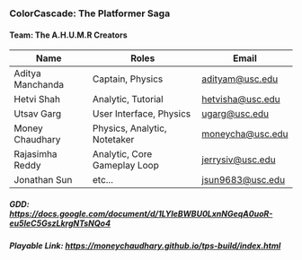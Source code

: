 ### ColorCascade: The Platformer Saga
#### Team: The A.H.U.M.R Creators

Name | Roles | Email 
--- | --- | --- |
Aditya Manchanda | Captain, Physics | adityam@usc.edu
Hetvi Shah | Analytic, Tutorial | hetvisha@usc.edu
Utsav Garg | User Interface, Physics | ugarg@usc.edu
Money Chaudhary | Physics, Analytic, Notetaker | moneycha@usc.edu
Rajasimha Reddy | Analytic, Core Gameplay Loop | jerrysiv@usc.edu
Jonathan Sun | etc... | jsun9683@usc.edu

##### GDD: https://docs.google.com/document/d/1LYleBWBU0LxnNGeqA0uoR-eu5IeC5GszLkrgNTsNQo4
##### Playable Link: https://moneychaudhary.github.io/tps-build/index.html














